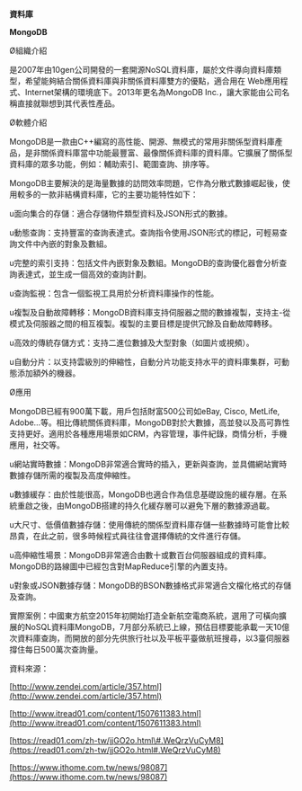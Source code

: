 **資料庫**

**MongoDB**

Ø組織介紹

是2007年由10gen公司開發的一套開源NoSQL資料庫，屬於文件導向資料庫類型，希望能夠結合關係資料庫與非關係資料庫雙方的優點，適合用在 Web應用程式、Internet架構的環境底下。2013年更名為MongoDB Inc.，讓大家能由公司名稱直接就聯想到其代表性產品。



Ø軟體介紹

MongoDB是一款由C++編寫的高性能、開源、無模式的常用非關係型資料庫產品，是非關係資料庫當中功能最豐富、最像關係資料庫的資料庫。它擴展了關係型資料庫的眾多功能，例如：輔助索引、範圍查詢、排序等。



MongoDB主要解決的是海量數據的訪問效率問題，它作為分散式數據崛起後，使用較多的一款非結構資料庫，它的主要功能特性如下：



u面向集合的存儲：適合存儲物件類型資料及JSON形式的數據。

u動態查詢：支持豐富的查詢表達式。查詢指令使用JSON形式的標記，可輕易查詢文件中內嵌的對象及數組。

u完整的索引支持：包括文件內嵌對象及數組。MongoDB的查詢優化器會分析查詢表達式，並生成一個高效的查詢計劃。

u查詢監視：包含一個監視工具用於分析資料庫操作的性能。

u複製及自動故障轉移：MongoDB資料庫支持伺服器之間的數據複製，支持主-從模式及伺服器之間的相互複製。複製的主要目標是提供冗餘及自動故障轉移。

u高效的傳統存儲方式：支持二進位數據及大型對象（如圖片或視頻）。

u自動分片：以支持雲級別的伸縮性，自動分片功能支持水平的資料庫集群，可動態添加額外的機器。



Ø應用

MongoDB已經有900萬下載，用戶包括財富500公司如eBay, Cisco, MetLife, Adobe…等。相比傳統關係資料庫，MongoDB對於大數據，高並發以及高可靠性支持更好。適用於各種應用場景如CRM，內容管理，事件紀錄，商情分析，手機應用，社交等。



u網站實時數據：MongoDB非常適合實時的插入，更新與查詢，並具備網站實時數據存儲所需的複製及高度伸縮性。

u數據緩存：由於性能很高，MongoDB也適合作為信息基礎設施的緩存層。在系統重啟之後，由MongoDB搭建的持久化緩存層可以避免下層的數據源過載。

u大尺寸、低價值數據存儲：使用傳統的關係型資料庫存儲一些數據時可能會比較昂貴，在此之前，很多時候程式員往往會選擇傳統的文件進行存儲。

u高伸縮性場景：MongoDB非常適合由數十或數百台伺服器組成的資料庫。MongoDB的路線圖中已經包含對MapReduce引擎的內置支持。

u對象或JSON數據存儲：MongoDB的BSON數據格式非常適合文檔化格式的存儲及查詢。



實際案例：中國東方航空2015年初開始打造全新航空電商系統，選用了可橫向擴展的NoSQL資料庫MongoDB，7月部分系統已上線，預估目標要能承載一天10億次資料庫查詢，而開放的部分先供旅行社以及平板平臺做航班搜尋，以3臺伺服器撐住每日500萬次查詢量。



資料來源：

[http://www.zendei.com/article/357.html](http://www.zendei.com/article/357.html)

[http://www.itread01.com/content/1507611383.html](http://www.itread01.com/content/1507611383.html)

[https://read01.com/zh-tw/jjGO2o.html\#.WeQrzVuCyM8](https://read01.com/zh-tw/jjGO2o.html#.WeQrzVuCyM8)

[https://www.ithome.com.tw/news/98087](https://www.ithome.com.tw/news/98087)

